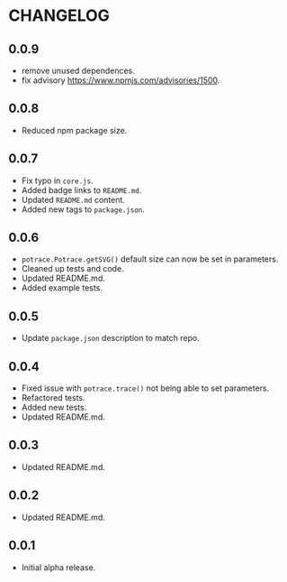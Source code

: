 # CHANGELOG

## 0.0.9

- remove unused dependences.
- fix advisory https://www.npmjs.com/advisories/1500.

## 0.0.8

- Reduced npm package size.

## 0.0.7

- Fix typo in `core.js`.
- Added badge links to `README.md`.
- Updated `README.md` content.
- Added new tags to `package.json`.

## 0.0.6

- `potrace.Potrace.getSVG()` default size can now be set in parameters.
- Cleaned up tests and code.
- Updated README.md.
- Added example tests.

## 0.0.5

- Update `package.json` description to match repo.

## 0.0.4

- Fixed issue with `potrace.trace()` not being able to set parameters.
- Refactored tests.
- Added new tests.
- Updated README.md.

## 0.0.3

- Updated README.md.

## 0.0.2

- Updated README.md.

## 0.0.1

- Initial alpha release.
